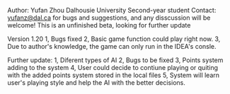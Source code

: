 Author: Yufan Zhou Dalhousie University Second-year student
Contact: yufanz@dal.ca for bugs and suggestions, and any disscussion will be welcome!
This is an unfinished beta, looking for further update

Version 1.20
1, Bugs fixed
2, Basic game function could play right now.
3, Due to author's knowledge, the game can only run in the IDEA's consle.


Further update:
1, Diferent types of AI
2, Bugs to be fixed
3, Points system adding to the system
4, User could decide to contiune playing or quiting with the added points system stored in the local files
5, System will learn user's playing style and help the AI with the better decisions.
